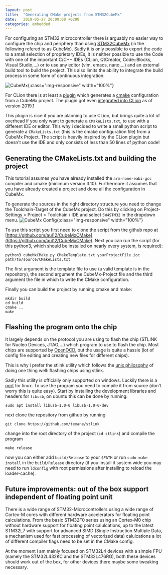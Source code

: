 ```yaml
---
layout: post
title:  "Generating CMake projects from STM32CubeMx"
date:   2019-05-27 20:00:00 +0200
categories: embedded
---
```


For configuring an STM32 microcontroller there is arguably no easier way to configure the chip and periphery than using [STM32CubeMx](https://www.st.com/en/development-tools/stm32cubemx.html) (in the following refered to as CubeMx). Sadly it is only possible to export the code to a small selection of proprietary IDEs, it is neither possible to use the Code with one of the important C/C++ IDEs (CLion, QtCreator, Code::Blocks, Visual Studio,...) or to use any editor (vim, emacs, nano,...) and an external build tool to build the project. This also limits the ability to integrate the build process in some form of continuous integration.

![CubeMx](../../../../../assets/img/cubemx-cmake/cubemx.png){:class="img-responsive" width="100%"}

For CLion there is at least a [plugin](https://blog.jetbrains.com/clion/2016/06/clion-for-embedded-development/) which generates a [cmake](https://cmake.org/) configuration from a CubeMx project. The plugin got even [integrated into CLion](https://blog.jetbrains.com/clion/2019/02/clion-2019-1-eap-clion-for-embedded-development-part-iii/) as of version 2019.1

This plugin is nice if you are planning to use CLion, but brings quite a lot of overhead if you only want to generate a `CMakeLists.txt`, to use with a different IDE or editor. This why i decided to write a small python script to generate a `CMakeLists.txt` (this is the cmake configuration file) from a CubeMx Project. The script is heavily inspired by the CLion plugin but doesn't use the IDE and only consists of less than 50 lines of python code!

## Generating the CMakeLists.txt and building the project
This tutorial assumes you have already installed the `arm-none-eabi-gcc` compiler and cmake (minimum version 3.10). Furthermore it assumes that you have already created a project and done all the configuration in CubeMx.

To generate the sources in the right directory structure you need to change the Toolchain-Target of the CubeMx project. Do this by clicking on Project-Settings > Project > Toolchain / IDE and select `SW4STM32` in the dropdown menu.
![CubeMx Config](../../../../../assets/img/cubemx-cmake/cubemx_config.png){:class="img-responsive" width="100%"}

To use this script you first need to clone the script from the github repo at [https://github.com/aul12/CubeMxCMake](https://github.com/aul12/CubeMxCMake).
Next you can run the script (for this python3, which should be installed on nearly every system, is required):
```
python3 cubeMxCMake.py CMakeTemplate.txt yourProjectFile.ioc path/to/source/CMakeLists.txt
```
The first argument is the template file to use (a valid template is in the repository), the second argument the CubeMx-Project file and the third argument the file in which to write the CMake configuration.

Finally you can build the project by running cmake and make:
```
mkdir build
cd build
cmake ..
make
```
## Flashing the program onto the chip
It largely depends on the protocol you are using to flash the chip (STLINK for Nucleo Devices, JTAG,...) which program to use to flash the chip.
Most chips are supported by [OpenOCD](http://openocd.org/), but the usage is quite a hassle (lot of config file editing and creating new files for different chips).

This is why i prefer the stlink utility which follows the [unix philosophy](https://en.wikipedia.org/wiki/Unix_philosophy) of doing one thing well: flashing chips using stlink.

Sadly this utility is officially only supported on windows. Luckily there is a [port](https://github.com/texane/stlink) for linux.
To use the program you need to compile it from source (don't worry this is quite easy). Start by installing the development libraries and headers for `libusb`,
on ubuntu this can be done by running:
```
sudo apt install libusb-1.0-0 libusb-1.0-0-dev
```
next clone the repository from github by running
```
git clone https://github.com/texane/stlink
```
change into the root directory of the project (`cd stlink`) and compile the program
```
make release
```
now you can either add `build/Release` to your `$PATH` or run `sudo make install` in the `build/Release` directory (if you install it system wide you may need to run `ldconfig` with root permissions after installing to reload the loader-cache).

## Future improvements: out of the box support independent of floating point unit
There is a wide range of STM32-Microcontrollers using a wide range of Cortex-M cores with different hardware accelerators for floating point calculations.
From the basic STM32F0 series using an Cortex-M0 chip without hardware support for floating point calulcations, up to the latest STM32L7 with support for advanced SIMD (Single Instruction Multiple Data, a mechanism used for fast processing of vectorized data) calulcations a lot of different compiler flags need to be set in the CMake config.

At the moment i am mainly focused on STM32L4 devices with a simple FPU (namely the STM32L432KC and the STM32L476RG), both these devices should work out of the box, for other devices there maybe some tweaking necessary.
